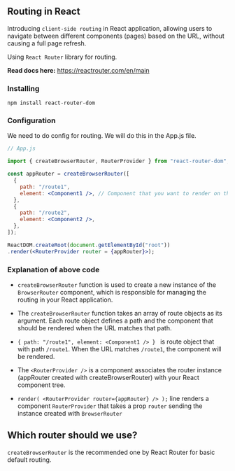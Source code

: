 ## Routing in React

Introducing `client-side routing` in React application, allowing users to navigate between different components (pages) based on the URL, without causing a full page refresh.

Using `React Router` library for routing.

**Read docs here:** https://reactrouter.com/en/main

### Installing

`npm install react-router-dom`

### Configuration

We need to do config for routing. We will do this in the App.js file.

```jsx
// App.js

import { createBrowserRouter, RouterProvider } from "react-router-dom";

const appRouter = createBrowserRouter([
  {
    path: "/route1",
    element: <Component1 />, // Component that you want to render on that route.
  },
  {
    path: "/route2",
    element: <Component2 />,
  },
]);

ReactDOM.createRoot(document.getElementById("root"))
.render(<RouterProvider router = {appRouter}>);
```

### Explanation of above code

- `createBrowserRouter` function is used to create a new instance of the `BrowserRouter` component, which is responsible for managing the routing in your React application.

- The `createBrowserRouter` function takes an array of route objects as its argument. Each route object defines a path and the component that should be rendered when the URL matches that path.

- `{ path: "/route1", element: <Component1 /> } ` is route object that with path `/route1`.
When the URL matches `/route1`, the <Component1 /> component will be rendered.

- The `<RouterProvider />` is a component associates the router instance (appRouter created with createBrowserRouter) with your React component tree.

- `render(
  <RouterProvider router={appRouter} />
);` line renders a component `RouterProvider` that takes a prop `router` sending the instance created with `BrowserRouter`

## Which router should we use?

`createBrowserRouter` is the recommended one by React Router for basic default routing.